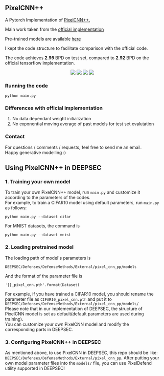 ## PixelCNN++

A Pytorch Implementation of [PixelCNN++.](https://arxiv.org/pdf/1701.05517.pdf)

Main work taken from the [official implementation](https://github.com/openai/pixel-cnn)

Pre-trained models are available [here](https://mega.nz/#F!W7IhST7R!PV7Pbet8Q07GxVLGnmQrZg)

I kept the code structure to facilitate comparison with the official code. 

The code achieves **2.95** BPD on test set, compared to **2.92** BPD on the official tensorflow implementation. 
<p align="center">
<img src="https://github.com/pclucas14/pixel-cnn-pp/blob/master/images/pcnn_lr:0.00020_nr-resnet5_nr-filters160_143.png">
<img src="https://github.com/pclucas14/pixel-cnn-pp/blob/master/images/pcnn_lr:0.00020_nr-resnet5_nr-filters160_122.png">
<img src="https://github.com/pclucas14/pixel-cnn-pp/blob/master/images/pcnn_lr:0.00020_nr-resnet5_nr-filters160_137.png">
<img src="https://github.com/pclucas14/pixel-cnn-pp/blob/master/images/pcnn_lr:0.00020_nr-resnet5_nr-filters160_101.png">
</p>

### Running the code
```
python main.py
```

### Differences with official implementation
1. No data dependant weight initialization 
2. No exponential moving average of past models for test set evalutation

### Contact
For questions / comments / requests, feel free to send me an email.\
Happy generative modelling :)

## Using PixelCNN++ in DEEPSEC
### 1. Training your own model
To train your own PixelCNN++ model, run `main.py` and customize it according to the parameters of the codes.\
For example, to train a CIFAR10 model using default parameters, run `main.py` as follows:
```
python main.py --dataset cifar
```
For MNIST datasets, the command is 
```
python main.py --dataset mnist
```

### 2. Loading pretrained model
The loading path of model's parameters is 
```
DEEPSEC/Defenses/DefenseMethods/External/pixel_cnn_pp/models
```
And the format of the parameter file is 
``` 
'{}_pixel_cnn.pth'.format(Dataset) 
```
For example, if you have trained a CIFAR10 model, you should rename the parameter file as `CIFAR10_pixel_cnn.pth`
and put it to ```DEEPSEC/Defenses/DefenseMethods/External/pixel_cnn_pp/models/```\
Please note that in our implementation of DEEPSEC, the structure of PixelCNN model is set as default(default parameters are used during training).\
You can customize your own PixelCNN model and modify the corresponding parts in DEEPSEC.

### 3. Configuring PixelCNN++ in DEEPSEC
As mentioned above, to use PixelCNN in DEEPSEC, this repo should be like:
```DEEPSEC/Defenses/DefenseMethods/External/pixel_cnn_pp```.
After putting your own model parameter files into the `models/` file, you can use PixelDefend utility supported in DEEPSEC!